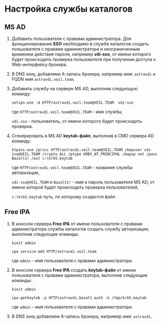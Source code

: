 # Настройка службы каталогов

## MS AD

1. Добавить пользователя с правами администратора. Для функционирования **SSO** необходимо в службе каталогов создать пользователя с правами администратора и неограниченным временем действия пароля, например **vdi-sso**, от имени которого будет происходить проверка пользователя при получении доступа к Web-интерфейсу брокера.

2. В DNS зону, добавляем A-запись брокера, например имя: ```astravdi``` и FQDN имя ```astravdi.veil.team```.

3. Добавить службу на сервере MS AD, выполнив следующую команду:
   
    `setspn.exe -A HTTP/astravdi.veil.team@VEIL.TEAM  vdi-sso`
   
    где ```HTTP/astravdi.veil.team@VEIL.TEAM``` - имя службы,
   
    `vdi-sso` - пользователь, от имени которого будет происходить проверка.

4. Сгенерировать в MS AD **keytab-файл**, выполнив в CMD сервера AD команду:

    `ktpass.exe /princ HTTP/astravdi.veil.team@VEIL.TEAM /mapuser vdi-sso@VEIL.TEAM /crypto ALL /ptype KRB5_NT_PRINCIPAL /mapop set /pass Bazalt1! /out c:\krb5.keytab`
   
    где ```HTTP/astravdi.veil.team@VEIL.TEAM``` - название службы авторизации,
   
    ```vdi-sso@VEIL.TEAM``` и ```Bazalt1!``` - имя и пароль пользователя MS AD, от имени которой будет происходить проверка пользователей,
   
    ```c:\krb5.keytab``` путь, по которому создастся файл.  

## Free IPA

1. В консоли сервера **Free IPA** от имени пользователя с правами администратора службы каталогов создать службу авторизации, выполнив следующие команды:
   
    `kinit admin`
   
    `ipa service-add HTTP/astravdi.veil.team`
   
    где ```admin```  - имя пользователя с правами администратора.

2. В консоли сервера **Free IPA** создать **keytab-файл** от имени пользователя с правами администратора, выполнив следующие команды:
 
    `kinit admin`
   
    `ipa-getkeytab -p HTTP/astravdi.bazalt.auth -k /tmp/krb5.keytab`
   
    где ```admin```  - имя пользователя с правами администратора.

3. В DNS зону добавляем A-запись брокера, например имя: ```astravdi```.
